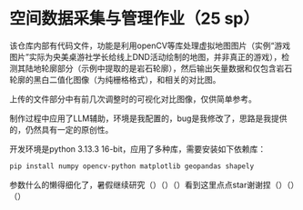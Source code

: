 # 空间数据采集与管理作业（25 sp）

该仓库内部有代码文件，功能是利用openCV等库处理虚拟地图图片（实例“游戏图片”实际为央美桌游社学长给线上DND活动绘制的地图，并非真正的游戏），检测其陆地轮廓部分（示例中提取的是岩石轮廓），然后输出矢量数据和仅包含岩石轮廓的黑白二值化图像（为纯栅格格式），和相关的对比图。

上传的文件部分中有前几次调整时的可视化对比图像，仅供简单参考。

制作过程中应用了LLM辅助，环境是我配置的，bug是我修改了，思路是我提供的，仍然具有一定的原创性。

开发环境是python 3.13.3 16-bit，应用了多种库，需要安装如下依赖库：

```bash
pip install numpy opencv-python matplotlib geopandas shapely
```

参数什么的懒得细化了，暑假继续研究（）（）（）看到这里点点star谢谢捏（）（）（）



